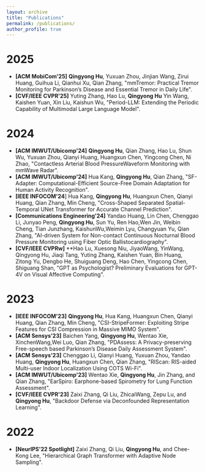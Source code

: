 ```yaml
---
layout: archive
title: "Publications"
permalink: /publications/
author_profile: true
---
```

<h1> 2025 </h1>

- **[ACM MobiCom'25]** **Qingyong Hu**,  Yuxuan Zhou, Jinjian Wang, Zirui Huang, Guihua Li, Qianhui Xu, Qian Zhang, "mmTremor: Practical Tremor Monitoring for Parkinson’s Disease and Essential Tremor in Daily Life".
- **[CVF/IEEE CVPR'25]** Yuting Zhang, Hao Lu, **Qingyong Hu**  Yin Wang, Kaishen Yuan, Xin Liu, Kaishun Wu, "Period-LLM: Extending the Periodic Capability of Multimodal Large Language Model".

<h1> 2024 </h1>

- **[ACM IMWUT/Ubicomp'24]** **Qingyong Hu**,  Qian Zhang, Hao Lu, Shun Wu, Yuxuan Zhou, Qianyi Huang, Huangxun Chen, Yingcong Chen, Ni Zhao, "Contactless Arterial Blood PressureWaveform Monitoring with mmWave Radar".
- **[ACM IMWUT/Ubicomp'24]** Hua Kang, **Qingyong Hu**,  Qian Zhang, "SF-Adapter: Computational-Efficient Source-Free Domain Adaptation for Human Activity Recognition".
- **[IEEE INFOCOM'24**] Hua Kang, **Qingyong Hu**,  Huangxun Chen, Qianyi Huang, Qian Zhang, Min Cheng, "Cross-Shaped Separated Spatial-Temporal UNet Transformer for Accurate Channel Prediction".
- **[Communications Engineering'24]** Yandao Huang, Lin Chen, Chenggao Li, Junyao Peng, **Qingyong Hu**,  Sun Yu, Ren Hao,Wen Jin, Weibin Cheng, Tian Junzhang, KaishunWu,Weimin Lyu, Changyuan Yu, Qian Zhang, "AI-driven System for Non-contact Continuous Nocturnal Blood Pressure Monitoring using Fiber Optic Ballistocardiography".
- **[CVF/IEEE CVPRw]** **Hao Lu, Xuesong Niu, JiyaoWang, YinWang, Qingyong Hu, Jiaqi Tang, Yuting Zhang, Kaishen Yuan, Bin Huang, Zitong Yu, Dengbo He, Shuiguang Deng, Hao Chen, Yingcong Chen, Shiguang Shan, "GPT as Psychologist? Preliminary Evaluations for GPT-4V on Visual Affective Computing".

<h1>2023</h1>

- **[IEEE INFOCOM'23]** **Qingyong Hu**,  Hua Kang, Huangxun Chen, Qianyi Huang, Qian Zhang, Min Cheng, "CSI-StripeFormer: Exploiting Stripe Features for CSI Compression in Massive MIMO System".
- **[ACM Sensys'23]** Baichen Yang, **Qingyong Hu**,  Wentao Xie, XinchenWang,Wei Luo, Qian Zhang, "PDAssess: A Privacy-preserving Free-speech based Parkinson’s Disease Daily Assessment System".
- **[ACM Sensys'23]** Chenggao Li, Qianyi Huang, Yuxuan Zhou, Yandao Huang, **Qingyong Hu**,  Huangxun Chen, Qian Zhang, "RIScan: RIS-aided Multi-user Indoor Localization Using COTS Wi-Fi".
- **[ACM IMWUT/Ubicomp'23]** Wentao Xie, **Qingyong Hu**,  Jin Zhang, and Qian Zhang, "EarSpiro: Earphone-based Spirometry for Lung Function Assessment".
- **[CVF/IEEE CVPR'23]** Zaixi Zhang, Qi Liu, ZhicaiWang, Zepu Lu, and **Qingyong Hu**, 
  "Backdoor Defense via Deconfounded Representation Learning".

<h1>2022</h1>

- **[NeurIPS'22 Spotlight]** Zaixi Zhang, Qi Liu, **Qingyong Hu**,  and Chee-Kong Lee, "Hierarchical Graph Transformer with Adaptive Node Sampling".
